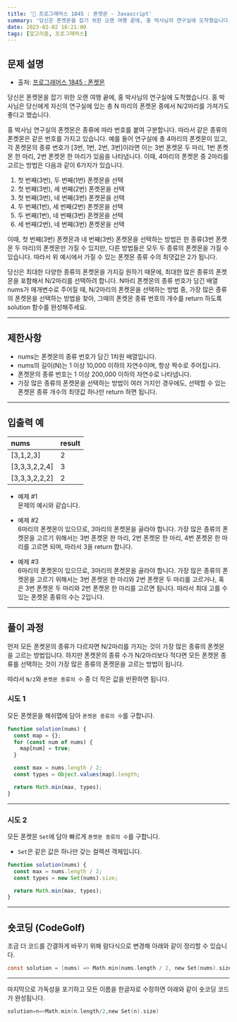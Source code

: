 ```yaml
---
title: '🏅 프로그래머스 1845 : 폰켓몬 - Javascript'
summary: '당신은 폰켓몬을 잡기 위한 오랜 여행 끝에, 홍 박사님의 연구실에 도착했습니다. 홍 박사님은 당신에게 자신의 연구실에 있는 총 N 마리의 폰켓몬 중에서 N/2마리를 가져가도 좋다고 했습니다.'
date: 2023-02-02 18:21:00
tags: [알고리즘, 프로그래머스]
---
```


## 문제 설명

- 출처: [프로그래머스 1845 : 폰켓몬](https://school.programmers.co.kr/learn/courses/30/lessons/1845)

당신은 폰켓몬을 잡기 위한 오랜 여행 끝에, 홍 박사님의 연구실에 도착했습니다.
홍 박사님은 당신에게 자신의 연구실에 있는 총 N 마리의 폰켓몬 중에서 N/2마리를 가져가도 좋다고 했습니다.

홍 박사님 연구실의 폰켓몬은 종류에 따라 번호를 붙여 구분합니다. 따라서 같은 종류의 폰켓몬은 같은 번호를 가지고 있습니다.
예를 들어 연구실에 총 4마리의 폰켓몬이 있고, 각 폰켓몬의 종류 번호가 [3번, 1번, 2번, 3번]이라면 이는
3번 폰켓몬 두 마리, 1번 폰켓몬 한 마리, 2번 폰켓몬 한 마리가 있음을 나타냅니다.
이때, 4마리의 폰켓몬 중 2마리를 고르는 방법은 다음과 같이 6가지가 있습니다.

1. 첫 번째(3번), 두 번째(1번) 폰켓몬을 선택
2. 첫 번째(3번), 세 번째(2번) 폰켓몬을 선택
3. 첫 번째(3번), 네 번째(3번) 폰켓몬을 선택
4. 두 번째(1번), 세 번째(2번) 폰켓몬을 선택
5. 두 번째(1번), 네 번째(3번) 폰켓몬을 선택
6. 세 번째(2번), 네 번째(3번) 폰켓몬을 선택

이때, 첫 번째(3번) 폰켓몬과 네 번째(3번) 폰켓몬을 선택하는 방법은 한 종류(3번 폰켓몬 두 마리)의 폰켓몬만 가질 수 있지만,
다른 방법들은 모두 두 종류의 폰켓몬을 가질 수 있습니다. 따라서 위 예시에서 가질 수 있는 폰켓몬 종류 수의 최댓값은 2가 됩니다.

당신은 최대한 다양한 종류의 폰켓몬을 가지길 원하기 때문에, 최대한 많은 종류의 폰켓몬을 포함해서 N/2마리를 선택하려 합니다.
N마리 폰켓몬의 종류 번호가 담긴 배열 nums가 매개변수로 주어질 때, N/2마리의 폰켓몬을 선택하는 방법 중,
가장 많은 종류의 폰켓몬을 선택하는 방법을 찾아, 그때의 폰켓몬 종류 번호의 개수를 return 하도록 solution 함수를 완성해주세요.

---

## 제한사항

- nums는 폰켓몬의 종류 번호가 담긴 1차원 배열입니다.
- nums의 길이(N)는 1 이상 10,000 이하의 자연수이며, 항상 짝수로 주어집니다.
- 폰켓몬의 종류 번호는 1 이상 200,000 이하의 자연수로 나타냅니다.
- 가장 많은 종류의 폰켓몬을 선택하는 방법이 여러 가지인 경우에도, 선택할 수 있는 폰켓몬 종류 개수의 최댓값 하나만 return 하면 됩니다.

---

## 입출력 예

| nums          | result |
| :------------ | :----- |
| [3,1,2,3]     | 2      |
| [3,3,3,2,2,4] | 3      |
| [3,3,3,2,2,2] | 2      |

- 예제 #1  
  문제의 예시와 같습니다.

- 예제 #2  
  6마리의 폰켓몬이 있으므로, 3마리의 폰켓몬을 골라야 합니다.
  가장 많은 종류의 폰켓몬을 고르기 위해서는 3번 폰켓몬 한 마리, 2번 폰켓몬 한 마리, 4번 폰켓몬 한 마리를 고르면 되며, 따라서 3을 return 합니다.

- 예제 #3  
  6마리의 폰켓몬이 있으므로, 3마리의 폰켓몬을 골라야 합니다.
  가장 많은 종류의 폰켓몬을 고르기 위해서는 3번 폰켓몬 한 마리와 2번 폰켓몬 두 마리를 고르거나,
  혹은 3번 폰켓몬 두 마리와 2번 폰켓몬 한 마리를 고르면 됩니다. 따라서 최대 고를 수 있는 폰켓몬 종류의 수는 2입니다.

---

## 풀이 과정

먼저 모든 폰켓몬의 종류가 다르자면 N/2마리를 가지는 것이 가장 많은 종류의 폰켓몬을 고르는 방법입니다.
하지만 폰켓몬의 종류 수가 N/2마리보다 적다면 모든 폰켓몬 종류를 선택하는 것이 가장 많은 종류의 폰켓몬을 고르는 방법이 됩니다.

따라서 `N/2`와 `폰켓몬 종류의 수` 중 더 작은 값을 반환하면 됩니다.

### 시도 1

모든 폰켓몬을 해쉬맵에 담아 `폰켓몬 종류의 수`를 구합니다.

```javascript
function solution(nums) {
  const map = {};
  for (const num of nums) {
    map[num] = true;
  }

  const max = nums.length / 2;
  const types = Object.values(map).length;

  return Math.min(max, types);
}
```

---

### 시도 2

모든 폰켓몬 `Set`에 담아 빠르게 `폰켓몬 종류의 수`를 구합니다.

- `Set`은 같은 값은 하나만 갖는 컬렉션 객체입니다.

```javascript
function solution(nums) {
  const max = nums.length / 2;
  const types = new Set(nums).size;

  return Math.min(max, types);
}
```

---

## 숏코딩 (CodeGolf)

조금 더 코드를 간결하게 바꾸기 위해 람다식으로 변경해 아래와 같이 정리할 수 있습니다.

```c
const solution = (nums) => Math.min(nums.length / 2, new Set(nums).size);
```

---

마지막으로 가독성을 포기하고 모든 이름을 한글자로 수정하면 아래와 같이 숏코딩 코드가 완성됩니다.

```c
solution=n=>Math.min(n.length/2,new Set(n).size)
```
